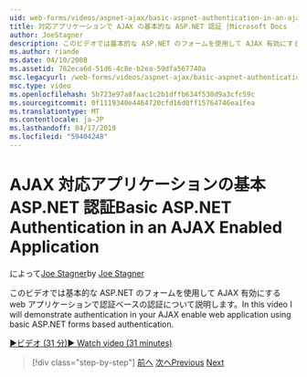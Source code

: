 ```yaml
---
uid: web-forms/videos/aspnet-ajax/basic-aspnet-authentication-in-an-ajax-enabled-application
title: 対応アプリケーションで AJAX の基本的な ASP.NET 認証 |Microsoft Docs
author: JoeStagner
description: このビデオでは基本的な ASP.NET のフォームを使用して AJAX 有効にする web アプリケーションで認証ベースの認証について説明します。
ms.author: riande
ms.date: 04/10/2008
ms.assetid: 782eca6d-51d6-4c8e-b2ea-59dfa567740a
msc.legacyurl: /web-forms/videos/aspnet-ajax/basic-aspnet-authentication-in-an-ajax-enabled-application
msc.type: video
ms.openlocfilehash: 5b723e97a0faac1c2b1dffb634f530d9a3cfc59c
ms.sourcegitcommit: 0f1119340e4464720cfd16d0ff15764746ea1fea
ms.translationtype: MT
ms.contentlocale: ja-JP
ms.lasthandoff: 04/17/2019
ms.locfileid: "59404248"
---
```

# <a name="basic-aspnet-authentication-in-an-ajax-enabled-application"></a><span data-ttu-id="f301a-103">AJAX 対応アプリケーションの基本 ASP.NET 認証</span><span class="sxs-lookup"><span data-stu-id="f301a-103">Basic ASP.NET Authentication in an AJAX Enabled Application</span></span>

<span data-ttu-id="f301a-104">によって[Joe Stagner](https://github.com/JoeStagner)</span><span class="sxs-lookup"><span data-stu-id="f301a-104">by [Joe Stagner](https://github.com/JoeStagner)</span></span>

<span data-ttu-id="f301a-105">このビデオでは基本的な ASP.NET のフォームを使用して AJAX 有効にする web アプリケーションで認証ベースの認証について説明します。</span><span class="sxs-lookup"><span data-stu-id="f301a-105">In this video I will demonstrate authentication in your AJAX enable web application using basic ASP.NET forms based authentication.</span></span>

[<span data-ttu-id="f301a-106">&#9654;ビデオ (31 分)</span><span class="sxs-lookup"><span data-stu-id="f301a-106">&#9654; Watch video (31 minutes)</span></span>](https://channel9.msdn.com/Blogs/ASP-NET-Site-Videos/basic-aspnet-authentication-in-an-ajax-enabled-application)

> [!div class="step-by-step"]
> <span data-ttu-id="f301a-107">[前へ](implement-infinite-data-patterns-in-ajax.md)
> [次へ](how-to-dynamically-change-css-using-the-aspnet-ajax-updatepanel.md)</span><span class="sxs-lookup"><span data-stu-id="f301a-107">[Previous](implement-infinite-data-patterns-in-ajax.md)
[Next](how-to-dynamically-change-css-using-the-aspnet-ajax-updatepanel.md)</span></span>
